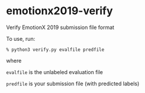 # emotionx2019-verify
Verify EmotionX 2019 submission file format

To use, run:

`% python3 verify.py evalfile predfile`

where

`evalfile` is the unlabeled evaluation file

`predfile` is your submission file (with predicted labels)
